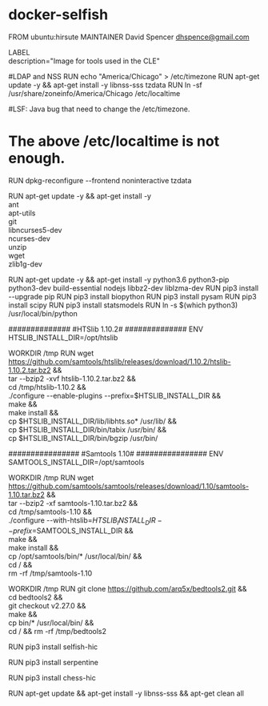 # docker-selfish

FROM ubuntu:hirsute
MAINTAINER David Spencer <dhspence@gmail.com>

LABEL \
    description="Image for tools used in the CLE"

#LDAP and NSS
RUN echo "America/Chicago" > /etc/timezone
RUN apt-get update -y && apt-get install -y libnss-sss tzdata
RUN ln -sf /usr/share/zoneinfo/America/Chicago /etc/localtime

#LSF: Java bug that need to change the /etc/timezone.
#     The above /etc/localtime is not enough.
RUN dpkg-reconfigure --frontend noninteractive tzdata


RUN apt-get update -y && apt-get install -y \
    ant \
    apt-utils \
    git \
    libncurses5-dev \
    ncurses-dev \
    unzip \
    wget \
    zlib1g-dev

RUN apt-get update -y && apt-get install -y python3.6 python3-pip python3-dev build-essential nodejs libbz2-dev liblzma-dev
RUN pip3 install --upgrade pip
RUN pip3 install biopython
RUN pip3 install pysam
RUN pip3 install scipy
RUN pip3 install statsmodels
RUN ln -s $(which python3) /usr/local/bin/python

##############
#HTSlib 1.10.2#
##############
ENV HTSLIB_INSTALL_DIR=/opt/htslib

WORKDIR /tmp
RUN wget https://github.com/samtools/htslib/releases/download/1.10.2/htslib-1.10.2.tar.bz2 && \
    tar --bzip2 -xvf htslib-1.10.2.tar.bz2 && \
    cd /tmp/htslib-1.10.2 && \
    ./configure  --enable-plugins --prefix=$HTSLIB_INSTALL_DIR && \
    make && \
    make install && \
    cp $HTSLIB_INSTALL_DIR/lib/libhts.so* /usr/lib/ && \
    cp $HTSLIB_INSTALL_DIR/bin/tabix /usr/bin/ && \
    cp $HTSLIB_INSTALL_DIR/bin/bgzip /usr/bin/

################
#Samtools 1.10#
################
ENV SAMTOOLS_INSTALL_DIR=/opt/samtools

WORKDIR /tmp
RUN wget https://github.com/samtools/samtools/releases/download/1.10/samtools-1.10.tar.bz2 && \
    tar --bzip2 -xf samtools-1.10.tar.bz2 && \
    cd /tmp/samtools-1.10 && \
    ./configure --with-htslib=$HTSLIB_INSTALL_DIR --prefix=$SAMTOOLS_INSTALL_DIR && \
    make && \
    make install && \
    cp /opt/samtools/bin/* /usr/local/bin/ && \
    cd / && \
    rm -rf /tmp/samtools-1.10

WORKDIR /tmp
RUN git clone https://github.com/arq5x/bedtools2.git && \
    cd bedtools2 && \
    git checkout v2.27.0 && \
    make && \
    cp bin/* /usr/local/bin/ && \
    cd / && rm -rf /tmp/bedtools2
    

RUN pip3 install selfish-hic

RUN pip3 install serpentine

RUN pip3 install chess-hic

RUN apt-get update && apt-get install -y libnss-sss && apt-get clean all
